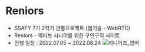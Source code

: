 # Reniors
- SSAFY 7기 2학기 관통프로젝트 (웹기술 - WebRTC)
- Reniors - 엑티브 시니어를 위한 구인구직 사이트
- 진행 일정 : 2022.07.05 ~ 2022.08.24
![리니어즈_영어](https://user-images.githubusercontent.com/81104902/188835364-7b282ace-3436-4e8b-b97a-d042ccf5ab5c.png)
